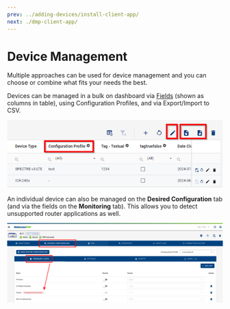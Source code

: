 ```yaml
---
prev: ../adding-devices/install-client-app/
next: ./dmp-client-app/
---
```


# Device Management

Multiple approaches can be used for device management and you can choose or combine what fits your needs the best.

Devices can be managed in a bulk on dashboard via [Fields](./fields/) (shown as columns in table), using Configuration Profiles, and via Export/Import to CSV.

![Manage multiple](../images/management/manage-multiple.png)

An individual device can also be managed on the **Desired Configuration** tab (and via the fields on the **Monitoring** tab). This allows you to detect unsupported router applications as well. 

![Manage single](../images/management/manage-single.png)
